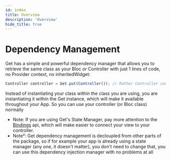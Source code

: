 ```yaml
---
id: index
title: Overview
description: 'Overview'
hide_title: true
---
```


# Dependency Management

Get has a simple and powerful dependency manager that allows you to retrieve the same class as your Bloc or Controller with just 1 lines of code, no Provider context, no inheritedWidget:

```js
Controller controller = Get.put(Controller()); // Rather Controller controller = Controller();
```

Instead of instantiating your class within the class you are using, you are instantiating it within the Get instance, which will make it available throughout your App.
So you can use your controller (or Bloc class) normally

- Note: If you are using Get's State Manager, pay more attention to the [Bindings](#bindings) api, which will make easier to connect your view to your controller.
- Note²: Get dependency management is decloupled from other parts of the package, so if for example your app is already using a state manager (any one, it doesn't matter), you don't need to change that, you can use this dependency injection manager with no problems at all




